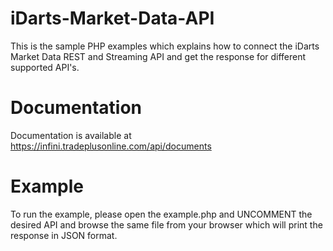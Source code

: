 # iDarts-Market-Data-API
This is the sample PHP examples which explains how to connect the iDarts Market Data REST and Streaming API and get the response for different supported API's.

# Documentation
Documentation is available at https://infini.tradeplusonline.com/api/documents

# Example
To run the example, please open the example.php and UNCOMMENT the desired API and browse the same file from your browser which will print the response in JSON format.
